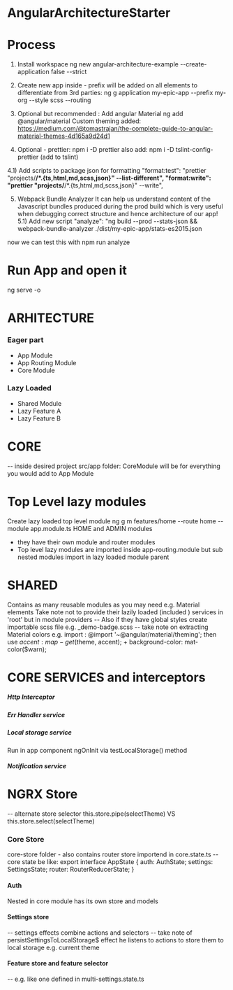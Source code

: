 # AngularArchitectureStarter
<!-- 
-- tips on : https://medium.com/@tomastrajan/how-to-build-epic-angular-app-with-clean-architecture-91640ed1656
github demo:
https://github.com/tomastrajan/angular-ngrx-material-starter
-->

# Process
1) Install workspace
ng new angular-architecture-example --create-application false --strict

2) Create new app inside - prefix will be added on all elements to differentiate from 3rd parties:
ng g application my-epic-app --prefix my-org --style scss --routing

3) Optional but recommended : Add angular Material
ng add @angular/material
Custom theming added: https://medium.com/@tomastrajan/the-complete-guide-to-angular-material-themes-4d165a9d24d1

4) Optional - prettier:
npm i -D prettier
also add:
npm i -D tslint-config-prettier (add to tslint)

4.1) Add scripts to package json for formatting
"format:test": "prettier \"projects/**/*.{ts,html,md,scss,json}\" --list-different",
"format:write": "prettier \"projects/**/*.{ts,html,md,scss,json}\" --write",

5) Webpack Bundle Analyzer
It can help us understand content of the Javascript bundles produced during the prod build which is very useful when debugging correct structure and hence architecture of our app!
5.1) Add new script
"analyze": "ng build --prod --stats-json && webpack-bundle-analyzer ./dist/my-epic-app/stats-es2015.json

now we can test this with
npm run analyze

# Run App and open it
ng serve -o

# ARHITECTURE
<h3> Eager part </h3>
<ul>
<li>App Module</li>
<li>App Routing Module</li>
<li>Core Module</li>
</ul>
<h3> Lazy Loaded </h3>
<ul>
<li>Shared Module</li>
<li>Lazy Feature A</li>
<li>Lazy Feature B</li>
</ul>

# CORE
-- inside desired project src/app folder:
CoreModule will be for everything you would add to App Module

# Top Level lazy modules
Create lazy loaded top level module
ng g m features/home --route home --module app.module.ts
HOME and ADMIN modules
- they have their own module and router modules
- Top level lazy modules are imported inside app-routing.module but sub nested modules import in lazy loaded module parent

# SHARED
Contains as many reusable modules as you may need e.g. Material elements
Take note not to provide their lazily loaded (included ) services in 'root' but in module providers
-- Also if they have global styles create importable scss file e.g. _demo-badge.scss
-- take note on extracting Material colors e.g. import : @import '~@angular/material/theming';
   then use $accent: map-get($theme, accent);  + background-color: mat-color($warn);

# CORE SERVICES and interceptors
<h5>Http Interceptor</h5>
<h5>Err Handler service</h5>
<h5>Local storage service </h5>
<p>Run in app component ngOnInit via testLocalStorage() method </p>
<h5>Notification service</h5>

# NGRX Store
-- alternate store selector this.store.pipe(selectTheme) VS this.store.select(selectTheme)
<h3>Core Store</h3>
core-store folder - also contains router store importend in core.state.ts
-- core state be like:
export interface AppState {
    auth: AuthState;
    settings: SettingsState;
    router: RouterReducerState<RouterStateUrl>;
}
<h4>Auth</h4>
Nested in core module has its own store and models
<h4>Settings store</h4>
-- settings effects combine actions and selectors
-- take note of persistSettingsToLocalStorage$ effect he listens to actions to store them to local storage e.g. current theme
<h4>Feature store and feature selector</h4>
-- e.g. like one defined in  multi-settings.state.ts